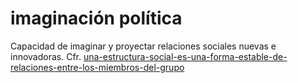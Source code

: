 # imaginación política

Capacidad de imaginar y proyectar relaciones sociales nuevas e innovadoras. Cfr. [una-estructura-social-es-una-forma-estable-de-relaciones-entre-los-miembros-del-grupo](una-estructura-social-es-una-forma-estable-de-relaciones-entre-los-miembros-del-grupo.md)
